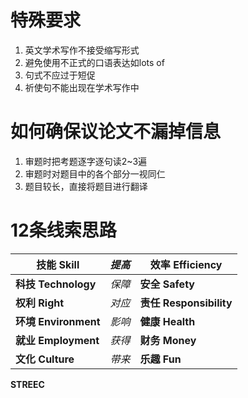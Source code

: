 # 特殊要求

1. 英文学术写作不接受缩写形式
2. 避免使用不正式的口语表达如lots of
3. 句式不应过于短促
4. 祈使句不能出现在学术写作中

# 如何确保议论文不漏掉信息

1. 审题时把考题逐字逐句读2~3遍
2. 审题时对题目中的各个部分一视同仁
3. 题目较长，直接将题目进行翻译

# 12条线索思路

| **技能 Skill**       | *提高* | **效率 Efficiency**     |
| -------------------- | ------ | ----------------------- |
| **科技 Technology**  | *保障* | **安全 Safety**         |
| **权利 Right**       | *对应* | **责任 Responsibility** |
| **环境 Environment** | *影响* | **健康 Health**         |
| **就业 Employment**  | *获得* | **财务 Money**          |
| **文化 Culture**     | *带来* | **乐趣 Fun**            |

**STREEC**